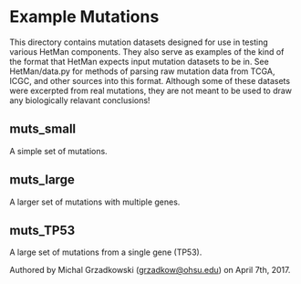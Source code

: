# Example Mutations #

This directory contains mutation datasets designed for use in testing various HetMan components.
They also serve as examples of the kind of the format that HetMan expects input mutation datasets to be in.
See HetMan/data.py for methods of parsing raw mutation data from TCGA, ICGC, and other sources into this format.
Although some of these datasets were excerpted from real mutations, they are not meant to be used to draw any biologically relavant conclusions!


## muts_small ##

A simple set of mutations.


## muts_large ##

A larger set of mutations with multiple genes.


## muts_TP53 ##

A large set of mutations from a single gene (TP53).



Authored by Michal Grzadkowski (grzadkow@ohsu.edu) on April 7th, 2017.

